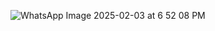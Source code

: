![WhatsApp Image 2025-02-03 at 6 52 08 PM](https://github.com/user-attachments/assets/e1f66154-709a-4b74-a936-48905a1cfe13)
